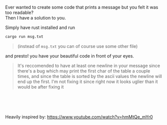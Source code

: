 Ever wanted to create some code that prints a message but you felt it was too readable? <br/>
Then I have a solution to you.

Simply have rust installed and run
```sh
cargo run msg.txt
```

> (instead of `msg.txt` you can of course use some other file) <br/>

and presto! you have your beautiful code in front of your eyes.

> It's reccomended to have at least one newline in your message since there's a bug which may print the first char of the table a couple times, and since the table is sorted by the ascii values the newline will end up the first.
> I'm not fixing it since right now it looks uglier than it would be after fixing it

<br/><br/><br/>

Heavily inspired by: https://www.youtube.com/watch?v=hmMtQe_mYr0
